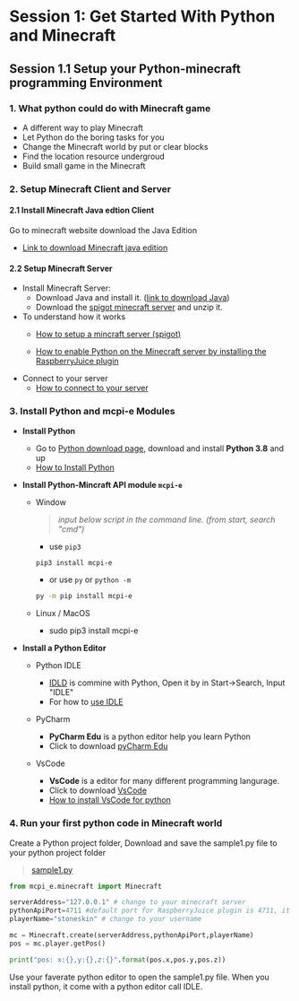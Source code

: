 # Session 1: Get Started With Python and Minecraft

## Session 1.1 Setup your Python-minecraft programming Environment

### 1. What python could do with Minecraft game

* A different way to play Minecraft
* Let Python do the boring tasks for you
* Change the Minecraft world by put or clear blocks
* Find the location resource undergroud
* Build small game in the Minecraft

### 2. Setup Minecraft Client and Server

#### 2.1 Install Minecraft Java edtion Client

Go to minecraft website download the Java Edition

* [Link to download Minecraft java edition](https://www.minecraft.net/en-us/download/)

#### 2.2 Setup Minecraft Server

* Install Minecraft Server:
  * Download Java and install it. ([link to download Java](https://java.com/en/download/))
  * Download the [spigot minecraft server](https://stoneskin.github.io/python-minecraft/documents/1_SetUpMineCraftServer/minecraft_spigot-1.15.2.zip) and unzip it.
* To understand how it works
  - <a target="_blank" href="https://stoneskin.github.io/python-minecraft/documents/1_SetUpMineCraftServer/1.1_HowToSetUpMineCraftServer.html">How to setup a mincraft server (spigot)</a>
  
  - <a target="_blank" href="https://stoneskin.github.io/python-minecraft/documents/1_SetUpMineCraftServer/1.2_HowToEnablePythonForMineCraftServer.html">How to enable Python on the Minecraft server by installing the RaspberryJuice plugin</a>
* Connect to your server
  * <a target="_blank" href="https://stoneskin.github.io/python-minecraft/documents/1_SetUpMineCraftServer/1.3_HowToConnectToYouMinecraftServer.html">How to connect to your server</a>

### 3. Install Python and mcpi-e Modules
* **Install Python**
  * Go to <a target="_blank" href="https://www.python.org/downloads/">Python download page</a>, download and install **Python 3.8** and up
  * <a href="https://onedrive.live.com/?authkey=%21ABw%2DLzmG9zyRWFA&cid=61E2F373B0D0BEF9&id=61E2F373B0D0BEF9%2150723&parId=61E2F373B0D0BEF9%2150531&o=OneUp" target="_blank">How to Install Python</a>
 
* **Install Python-Mincraft API module `mcpi-e`** 
  * Window

    >*input below script in the command line. (from start, search "cmd")*

    - use `pip3`
    
    ```bash
    pip3 install mcpi-e
    ```

    - or use `py` or `python -m`
    
    ```bash
    py -m pip install mcpi-e
    ```
  * Linux / MacOS
    - sudo pip3 install mcpi-e

* **Install a Python  Editor**
 
  - Python IDLE
    - [IDLD](https://en.wikipedia.org/wiki/IDLE) is commine with Python, Open it by in Start->Search, Input "IDLE"
    - For how to [use IDLE](https://realpython.com/python-idle/)
    
  - PyCharm
    - **PyCharm Edu** is a python editor help you learn Python
    - Click to download [pyCharm Edu](https://www.jetbrains.com/edu-products/download)

  - VsCode
    - **VsCode** is a editor for many different programming langurage.
    - Click to download [VsCode](https://code.visualstudio.com/)
    - [How to install VsCode for python](https://onedrive.live.com/?authkey=%21ABw%2DLzmG9zyRWFA&cid=61E2F373B0D0BEF9&id=61E2F373B0D0BEF9%2150724&parId=61E2F373B0D0BEF9%2150531&o=OneUp)

### 4. Run your first python code in Minecraft world
Create a Python project folder, Download and save the sample1.py file to  your python project folder
   >[sample1.py](https://stoneskin.github.io/python-minecraft/0.1-Sample1.py)

```python
from mcpi_e.minecraft import Minecraft

serverAddress="127.0.0.1" # change to your minecraft server
pythonApiPort=4711 #default port for RaspberryJuice plugin is 4711, it could be changed in plugins\RaspberryJuice\config.yml
playerName="stoneskin" # change to your username

mc = Minecraft.create(serverAddress,pythonApiPort,playerName)
pos = mc.player.getPos()

print("pos: x:{},y:{},z:{}".format(pos.x,pos.y,pos.z))
```

Use your faverate python editor to open the sample1.py file.
When you install python, it come with a python editor call IDLE.